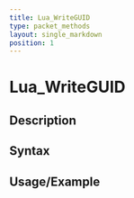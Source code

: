 ```yaml
---
title: Lua_WriteGUID
type: packet_methods
layout: single_markdown
position: 1
---
```


# Lua_WriteGUID

## Description

## Syntax

## Usage/Example


